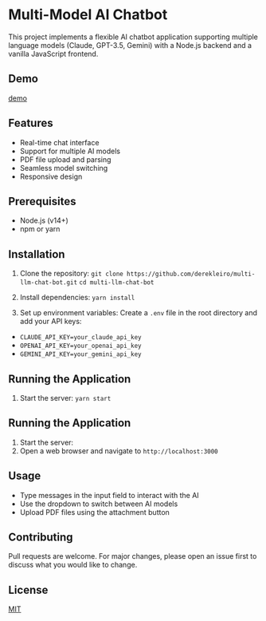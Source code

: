 # Multi-Model AI Chatbot

This project implements a flexible AI chatbot application supporting multiple language models (Claude, GPT-3.5, Gemini) with a Node.js backend and a vanilla JavaScript frontend.

## Demo
[demo](https://poodleai-136ccf80dabd.herokuapp.com/)

## Features

- Real-time chat interface
- Support for multiple AI models
- PDF file upload and parsing
- Seamless model switching
- Responsive design

## Prerequisites

- Node.js (v14+)
- npm or yarn

## Installation

1. Clone the repository:
```git clone https://github.com/derekleiro/multi-llm-chat-bot.git```
```cd multi-llm-chat-bot```

3. Install dependencies:
```yarn install```

4. Set up environment variables:
Create a `.env` file in the root directory and add your API keys:
- ```CLAUDE_API_KEY=your_claude_api_key```
- ```OPENAI_API_KEY=your_openai_api_key```
- ```GEMINI_API_KEY=your_gemini_api_key```

## Running the Application

1. Start the server:
```yarn start```

## Running the Application

1. Start the server:
2. Open a web browser and navigate to `http://localhost:3000`

## Usage

- Type messages in the input field to interact with the AI
- Use the dropdown to switch between AI models
- Upload PDF files using the attachment button

## Contributing

Pull requests are welcome. For major changes, please open an issue first to discuss what you would like to change.

## License

[MIT](https://choosealicense.com/licenses/mit/)
